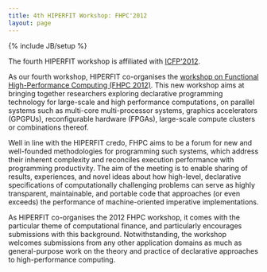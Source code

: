 ```yaml
---
title: 4th HIPERFIT Workshop: FHPC'2012
layout: page
---
```

{% include JB/setup %}

The fourth HIPERFIT workshop is affiliated with
[ICFP'2012](http://www.icfpconference.org/icfp2012).

As our fourth workshop, HIPERFIT co-organises the [workshop on
Functional High-Performance Computing (FHPC 2012)](fhpc12.html). This
new workshop aims at bringing together researchers exploring
declarative programming technology for large-scale and high
performance computations, on parallel systems such as multi-core
multi-processor systems, graphics accelerators (GPGPUs),
reconfigurable hardware (FPGAs), large-scale compute clusters or
combinations thereof.

Well in line with the HIPERFIT credo, FHPC aims to be a forum for new
and well-founded methodologies for programming such systems, which
address their inherent complexity and reconciles execution performance
with programming productivity. The aim of the meeting is to enable
sharing of results, experiences, and novel ideas about how high-level,
declarative specifications of computationally challenging problems can
serve as highly transparent, maintainable, and portable code that
approaches (or even exceeds) the performance of machine-oriented
imperative implementations.

As HIPERFIT co-organises the 2012 FHPC workshop, it comes with the
particular theme of computational finance, and particularly encourages
submissions with this background. Notwithstanding, the workshop
welcomes submissions from any other application domains as much as
general-purpose work on the theory and practice of declarative
approaches to high-performance computing.

